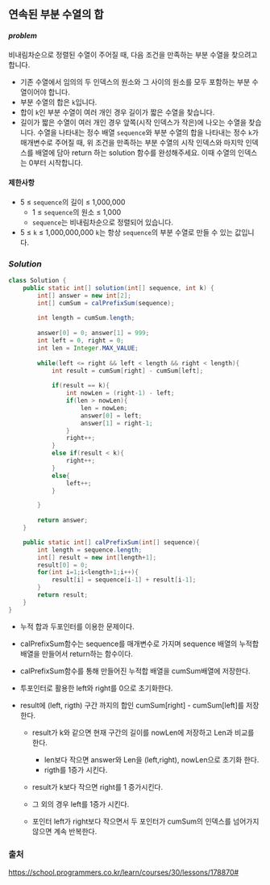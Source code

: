 ## **연속된 부분 수열의 합**


#### ***problem***
비내림차순으로 정렬된 수열이 주어질 때, 다음 조건을 만족하는 부분 수열을 찾으려고 합니다.

- 기존 수열에서 임의의 두 인덱스의 원소와 그 사이의 원소를 모두 포함하는 부분 수열이어야 합니다.
- 부분 수열의 합은 `k`입니다.
- 합이 `k`인 부분 수열이 여러 개인 경우 길이가 짧은 수열을 찾습니다.
- 길이가 짧은 수열이 여러 개인 경우 앞쪽(시작 인덱스가 작은)에 나오는 수열을 찾습니다.
수열을 나타내는 정수 배열 `sequence`와 부분 수열의 합을 나타내는 정수 `k`가 매개변수로 주어질 때, 위 조건을 만족하는 부분 수열의 시작 인덱스와 마지막 인덱스를 배열에 담아 return 하는 solution 함수를 완성해주세요. 이때 수열의 인덱스는 0부터 시작합니다.



#### **제한사항**
- 5 ≤ `sequence`의 길이 ≤ 1,000,000
    - 1 ≤ `sequence`의 원소 ≤ 1,000
    - `sequence`는 비내림차순으로 정렬되어 있습니다.
- 5 ≤ `k` ≤ 1,000,000,000
`k`는 항상 `sequence`의 부분 수열로 만들 수 있는 값입니다.


### ***Solution***
``` java
class Solution {
    public static int[] solution(int[] sequence, int k) {
        int[] answer = new int[2];
        int[] cumSum = calPrefixSum(sequence);
        
        int length = cumSum.length;
        
        answer[0] = 0; answer[1] = 999;
        int left = 0, right = 0;
        int len = Integer.MAX_VALUE;
        
        while(left <= right && left < length && right < length){
            int result = cumSum[right] - cumSum[left];
            
            if(result == k){
                int nowLen = (right-1) - left;
                if(len > nowLen){
                    len = nowLen;
                    answer[0] = left;
                    answer[1] = right-1;
                }
                right++;
            }
            else if(result < k){
                right++;
            }
            else{
                left++;
            }

        }
        
        return answer;
    }

    public static int[] calPrefixSum(int[] sequence){
        int length = sequence.length;
        int[] result = new int[length+1];
        result[0] = 0;
        for(int i=1;i<length+1;i++){
            result[i] = sequence[i-1] + result[i-1];
        }
        return result;
    }
}
```
- 누적 합과 두포인터를 이용한 문제이다.
- calPrefixSum함수는 sequence를 매개변수로 가지며 sequence 배열의 누적합 배열을 만들어서 return하는 함수이다.
- calPrefixSum함수를 통해 만들어진 누적합 배열을 cumSum배열에 저장한다.
- 투포인터로 활용한 left와 right를 0으로 초기화한다.

- result에 (left, rigth) 구간 까지의 합인 cumSum[right] - cumSum[left]를 저장한다.
    - result가 k와 같으면 현재 구간의 길이를 nowLen에 저장하고 Len과 비교를 한다.
        - len보다 작으면 answer와 Len을 (left,right), nowLen으로 초기화 한다.
        - rigth를 1증가 시킨다.
    - result가 k보다 작으면 right를 1 증가시킨다.
    - 그 외의 경우 left를 1증가 시킨다.

    - 포인터 left가 right보다 작으면서 두 포인터가 cumSum의 인덱스를 넘어가지 않으면 계속 반복한다.


### 출처
https://school.programmers.co.kr/learn/courses/30/lessons/178870#